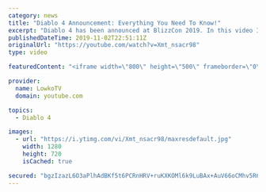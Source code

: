 ```yaml
---
category: news
title: "Diablo 4 Announcement: Everything You Need To Know!"
excerpt: "Diablo 4 has been announced at BlizzCon 2019. In this video I go over everything you need to know about this upcoming Blizzard Entertainment game."
publishedDateTime: 2019-11-02T22:51:11Z
originalUrl: "https://youtube.com/watch?v=Xmt_nsacr98"
type: video

featuredContent: "<iframe width=\"800\" height=\"500\" frameborder=\"0\" src=\"https://www.youtube.com/embed/Xmt_nsacr98\" allow=\"accelerometer; autoplay; encrypted-media; gyroscope; picture-in-picture\" allowfullscreen></iframe>"

provider:
  name: LowkoTV
  domain: youtube.com

topics:
  - Diablo 4

images:
  - url: "https://i.ytimg.com/vi/Xmt_nsacr98/maxresdefault.jpg"
    width: 1280
    height: 720
    isCached: true

secured: "bgzIzazL6O3aPlhAdBKf5t6PCRnHRV+ruKXKOMl6k9LuBAx+AuV66oCMhv5R6s/V5PiH/dYrCz1k9kxSaLH54Xw6Im9Q1Fu7JamY5bpFuG5GXBJlbTQyrOb2vNn5jRs08exiwXZ4TZcYIg34DhnBdaHGx1nLSl8eKdiN0ywZryiI8sqOnJ77XcCg6Qyi/0xu00bNcAuHyBYbFE4PIGyYg722SxAFTYDkIPPqKGmBzm+9hIhURZCHoRv3NYzCw2pcXooUkCySSl9vYCtxLSHVY6XWM9s7O2GnqDQVmnoje4uBXccT/GGQl926FUgngUtIw9K8vXcQJfs8ss4yYGsW+MDJZ/l2lsqd5B1eYK7AFfDIhggnPETYNx5wtyWMxOoeC0FAV7II5e+aAxtakvaVnMJxQia5TKvPqfxX0fN4X4T/+Jq0l39RPrj95tkht4BR;Q62pmHTslUe9IYWXnzuc2g=="
---
```



